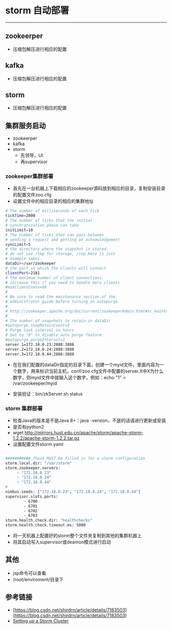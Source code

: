 # storm 自动部署
***
## zookeerper
- 压缩包解压进行相应的配置

## kafka
- 压缩包解压进行相应的配置

## storm
- 压缩包解压进行相应的配置

## 集群服务启动
- zookeerper
- kafka
- storm
	- 先领导，UI
	- 再supervisor

### zookeeper集群部署
- 首先在一台机器上下载相应的zookeeper源码放到相应的目录，复制安装目录的配置文件zoo.cfg
- 设置文件中的相应目录的相应的集群地址
```sh
# The number of milliseconds of each tick
tickTime=2000
# The number of ticks that the initial
# synchronization phase can take
initLimit=10
# The number of ticks that can pass between
# sending a request and getting an acknowledgement
syncLimit=5
# the directory where the snapshot is stored.
# do not use /tmp for storage, /tmp here is just
# example sakes.
dataDir=/var/zookeeper
# the port at which the clients will connect
clientPort=2181
# the maximum number of client connections.
# increase this if you need to handle more clients
#maxClientCnxns=60
#
# Be sure to read the maintenance section of the
# administrator guide before turning on autopurge.
#
# http://zookeeper.apache.org/doc/current/zookeeperAdmin.html#sc_maintenance
#
# The number of snapshots to retain in dataDir
#autopurge.snapRetainCount=3
# Purge task interval in hours
# Set to "0" to disable auto purge feature
#autopurge.purgeInterval=1
server.1=172.18.0.23:2888:3888
server.2=172.18.0.24:2888:3888
server.3=172.18.0.44:2888:3888
```

- 在在我们配置的dataDir指定的目录下面，创建一个myid文件，里面内容为一个数字，用来标识当前主机，conf/zoo.cfg文件中配置的server.X中X为什么数字，则myid文件中就输入这个数字，例如：echo "1" > /var/zookeeper/myid

- 安装验证：bin/zkServer.sh status

### storm 集群部署
- 检查Java的版本是不是Java 8+：java -version，不是的话请进行更新或安装
- 是否有python2
- wget http://mirrors.hust.edu.cn/apache/storm/apache-storm-1.2.2/apache-storm-1.2.2.tar.gz
- 设置配置文件storm.yaml
```sh

########### These MUST be filled in for a storm configuration
storm.local.dir: "/var/storm"
storm.zookeeper.servers:
     - "172.18.0.23"
     - "172.18.0.24"
     - "172.18.0.44"
#
nimbus.seeds: ["172.18.0.23", "172.18.0.24", "172.18.0.44"]
supervisor.slots.ports:
        - 6700
        - 6701
        - 6702
        - 6703
storm.health.check.dir: "healthchecks"
storm.health.check.timeout.ms: 5000
```

- 将一天机器上配置好的storm整个文件夹复制到其他的集群机器上
- 将其启动写入supervisor或deamon模式进行启动

## 其他
- jsp命令可以查看
- /root/enviroment/目录下

## 参考链接
- [https://blog.csdn.net/shirdrn/article/details/7183503](https://blog.csdn.net/shirdrn/article/details/7183503)
- [Setting up a Storm Cluster](http://storm.apache.org/releases/2.0.0-SNAPSHOT/Setting-up-a-Storm-cluster.html)